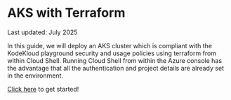 # AKS with Terraform

Last updated: July 2025

In this guide, we will deploy an AKS cluster which is compliant with the KodeKloud playground security and usage policies using terraform from within Cloud Shell. Running Cloud Shell from within the Azure console has the advantage that all the authentication and project details are already set in the environment.

[Click here](./docs/01-sign-in.md) to get started!
